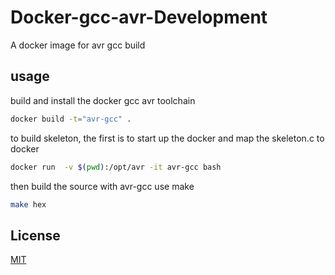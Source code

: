 # Docker-gcc-avr-Development
A docker image for avr gcc build

## usage

build and install the docker gcc avr toolchain

```bash
docker build -t="avr-gcc" .
```
to build skeleton, the first is to start up the docker and map the skeleton.c to docker

```bash
docker run  -v $(pwd):/opt/avr -it avr-gcc bash
```

then build the source with avr-gcc use make

```bash
make hex
```

## License
[MIT](https://github.com/Lembed/Docker-avr-gcc-Development/blob/master/LICENSE)